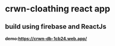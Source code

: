 # crwn-cloathing react app
## build using firebase and ReactJs
#### demo:https://crwn-db-1cb24.web.app/
